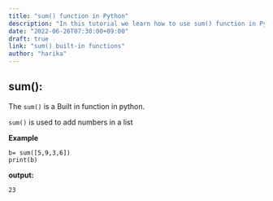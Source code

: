 ```yaml
---
title: "sum() function in Python"
description: "In this tutorial we learn how to use sum() function in Python"
date: "2022-06-26T07:30:00+09:00"
draft: true
link: "sum() built-in functions"
author: "harika"
---
```


## sum():
The `sum()` is a Built in function in python.

`sum()` is used to add numbers in a list

**Example**
```
b= sum([5,9,3,6])
print(b)
```
**output:**
```
23
```
